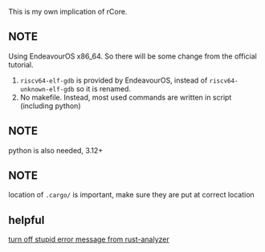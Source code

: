This is my own implication of rCore. 


## NOTE

Using EndeavourOS x86_64.
So there will be some change from the official tutorial.

1. `riscv64-elf-gdb` is provided by EndeavourOS, instead of `riscv64-unknown-elf-gdb` so it is renamed.
2. No makefile. Instead, most used commands are written in script (including python)

## NOTE

python is also needed, 3.12+

## NOTE

location of `.cargo/` is important, make sure they are put at correct location 

## helpful

[turn off stupid error message from rust-analyzer](https://github.com/rust-lang/vscode-rust/issues/729)
